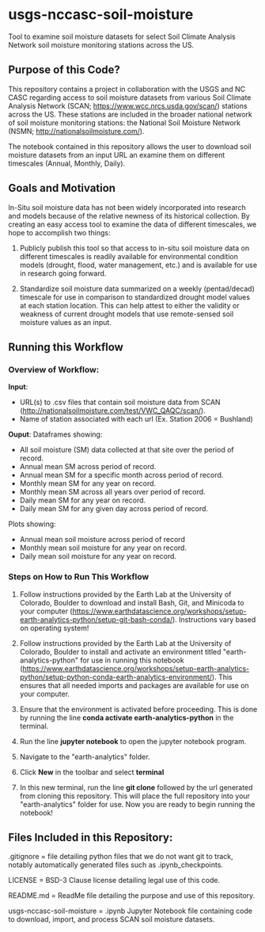 # usgs-nccasc-soil-moisture
Tool to examine soil moisture datasets for select Soil Climate Analysis Network soil moisture monitoring stations across the US.

## Purpose of this Code?
This repository contains a project in collaboration with the USGS and NC CASC regarding access to soil moisture datasets from various Soil Climate Analysis Network (SCAN; https://www.wcc.nrcs.usda.gov/scan/) stations across the US.  These stations are included in the broader national network of soil moisture monitoring stations: the National Soil Moisture Network (NSMN; http://nationalsoilmoisture.com/).

The notebook contained in this repository allows the user to download soil moisture datasets from an input URL an examine them on different timescales (Annual, Monthly, Daily).

## Goals and Motivation
In-Situ soil moisture data has not been widely incorporated into research and models because of the relative newness of its historical collection.  By creating an easy access tool to examine the data of different timescales, we hope to accomplish two things:

1) Publicly publish this tool so that access to in-situ soil moisture data on different timescales is readily available for environmental condition models (drought, flood, water management, etc.) and is available for use in research going forward.

2) Standardize soil moisture data summarized on a weekly (pentad/decad) timescale for use in comparison to standardized drought model values at each station location.  This can help attest to either the validity or weakness of current drought models that use remote-sensed soil moisture values as an input.

## Running this Workflow

### Overview of Workflow:
**Input**: 
* URL(s) to .csv files that contain soil moisture data from SCAN (http://nationalsoilmoisture.com/test/VWC_QAQC/scan/).
* Name of station associated with each url (Ex. Station 2006 = Bushland)

**Ouput**: 
Dataframes showing:
* All soil moisture (SM) data collected at that site over the period of record.
* Annual mean SM across period of record.
* Annual mean SM for a specific month across period of record.
* Monthly mean SM for any year on record.
* Monthly mean SM across all years over period of record.
* Daily mean SM for any year on record.
* Daily mean SM for any given day across period of record.

Plots showing:
* Annual mean soil moisture across period of record
* Monthly mean soil moisture for any year on record.
* Daily mean soil moisture for any year on record.

### Steps on How to Run This Workflow

1. Follow instructions provided by the Earth Lab at the University of Colorado, Boulder to download and install Bash, Git, and Minicoda to your computer (https://www.earthdatascience.org/workshops/setup-earth-analytics-python/setup-git-bash-conda/).  Instructions vary based on operating system!

2. Follow instructions provided by the Earth Lab at the University of Colorado, Boulder to install and activate an environment titled "earth-analytics-python" for use in running this notebook (https://www.earthdatascience.org/workshops/setup-earth-analytics-python/setup-python-conda-earth-analytics-environment/).  This ensures that all needed imports and packages are available for use on your computer.

3. Ensure that the environment is activated before proceeding.  This is done by running the line **conda activate earth-analytics-python** in the terminal.

4. Run the line **jupyter notebook** to open the jupyter notebook program.

5. Navigate to the "earth-analytics" folder.

6. Click **New** in the toolbar and select **terminal**

7. In this new terminal, run the line **git clone** followed by the url generated from cloning this repository.  This will place the full repository into your "earth-analytics" folder for use.  Now you are ready to begin running the notebook!

## Files Included in this Repository:
.gitignore = file detailing python files that we do not want git to track, notably automatically generated files such as .ipynb_checkpoints.

LICENSE = BSD-3 Clause license detailing legal use of this code.

README.md = ReadMe file detailing the purpose and use of this repository.

usgs-nccasc-soil-moisture = .ipynb Jupyter Notebook file containing code to download, import, and process SCAN soil moisture datasets.